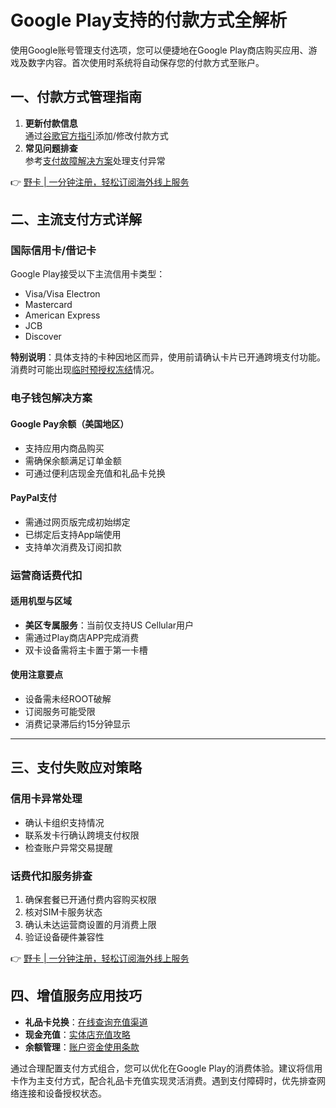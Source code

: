 # Google Play支持的付款方式全解析

使用Google账号管理支付选项，您可以便捷地在Google Play商店购买应用、游戏及数字内容。首次使用时系统将自动保存您的付款方式至账户。

## 一、付款方式管理指南
1. **更新付款信息**  
通过[谷歌官方指引](https://support.google.com/googleplay/answer/4646404)添加/修改付款方式
2. **常见问题排查**  
参考[支付故障解决方案](https://support.google.com/googleplay/answer/1267137)处理支付异常

👉 [野卡 | 一分钟注册，轻松订阅海外线上服务](https://bbtdd.com/yeka)

## 二、主流支付方式详解
### 国际信用卡/借记卡
Google Play接受以下主流信用卡类型：
- Visa/Visa Electron
- Mastercard
- American Express
- JCB
- Discover

**特别说明**：具体支持的卡种因地区而异，使用前请确认卡片已开通跨境支付功能。消费时可能出现[临时预授权冻结](https://support.google.com/googleplay/answer/6224192)情况。

### 电子钱包解决方案
#### Google Pay余额（美国地区）
- 支持应用内商品购买
- 需确保余额满足订单金额
- 可通过便利店现金充值和礼品卡兑换

#### PayPal支付
- 需通过网页版完成初始绑定
- 已绑定后支持App端使用
- 支持单次消费及订阅扣款

### 运营商话费代扣
#### 适用机型与区域
- **美区专属服务**：当前仅支持US Cellular用户
- 需通过Play商店APP完成消费
- 双卡设备需将主卡置于第一卡槽

#### 使用注意要点
- 设备需未经ROOT破解
- 订阅服务可能受限
- 消费记录滞后约15分钟显示

---

## 三、支付失败应对策略
### 信用卡异常处理
- 确认卡组织支持情况
- 联系发卡行确认跨境支付权限
- 检查账户异常交易提醒

### 话费代扣服务排查
1. 确保套餐已开通付费内容购买权限
2. 核对SIM卡服务状态
3. 确认未达运营商设置的月消费上限
4. 验证设备硬件兼容性

👉 [野卡 | 一分钟注册，轻松订阅海外线上服务](https://bbtdd.com/yeka)

## 四、增值服务应用技巧
- **礼品卡兑换**：[在线查询充值渠道](https://support.google.com/googleplay/answer/3422734)
- **现金充值**：[实体店充值攻略](https://support.google.com/googleplay/answer/9462077)
- **余额管理**：[账户资金使用条款](https://support.google.com/googleplay/answer/6080850)

通过合理配置支付方式组合，您可以优化在Google Play的消费体验。建议将信用卡作为主支付方式，配合礼品卡充值实现灵活消费。遇到支付障碍时，优先排查网络连接和设备授权状态。